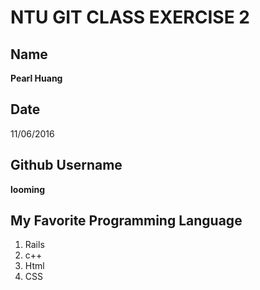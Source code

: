 # NTU GIT CLASS EXERCISE 2

Name
----
**Pearl Huang**

Date
----
11/06/2016

Github Username
---------------
**looming**

My Favorite Programming Language
--------------------------------
1. Rails
2. c++
3. Html
4. CSS
